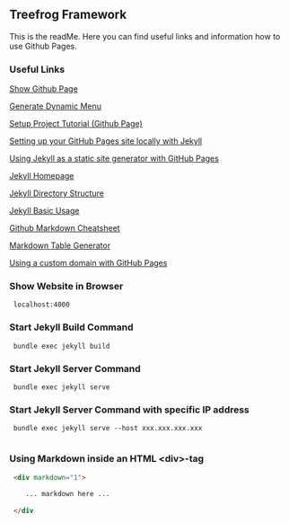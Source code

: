 ---
---

## Treefrog Framework

This is the readMe. Here you can find useful links and information how to use Github Pages.

### Useful Links

[Show Github Page](https://thomasgueldner.github.io/thomas.gueldner/docs/)

[Generate Dynamic Menu](https://github.com/eduardoboucas/jekyll-dynamic-menu/blob/master/generateDynamicMenu.html)

[Setup Project Tutorial (Github Page)](https://www.thinkful.com/learn/a-guide-to-using-github-pages/)

[Setting up your GitHub Pages site locally with Jekyll](https://help.github.com/articles/setting-up-your-github-pages-site-locally-with-jekyll/)

[Using Jekyll as a static site generator with GitHub Pages](https://help.github.com/articles/using-jekyll-as-a-static-site-generator-with-github-pages/)

[Jekyll Homepage](http://jekyllrb.com/)

[Jekyll Directory Structure](http://jekyllrb.com/docs/structure/)

[Jekyll Basic Usage](http://jekyllrb.com/docs/usage/)

[Github Markdown Cheatsheet](https://github.com/adam-p/markdown-here/wiki/Markdown-Cheatsheet)

[Markdown Table Generator](http://www.tablesgenerator.com/markdown_tables#)

[Using a custom domain with GitHub Pages](https://help.github.com/articles/using-a-custom-domain-with-github-pages/)

### Show Website in Browser

```
 localhost:4000
```

### Start Jekyll Build Command

```
 bundle exec jekyll build
```

### Start Jekyll Server Command

```
 bundle exec jekyll serve
```

### Start Jekyll Server Command with specific IP address

```
 bundle exec jekyll serve --host xxx.xxx.xxx.xxx
 
```

### Using Markdown inside an HTML \<div>-tag

```html
 <div markdown="1"> 
 
    ... markdown here ... 
    
 </div
```


